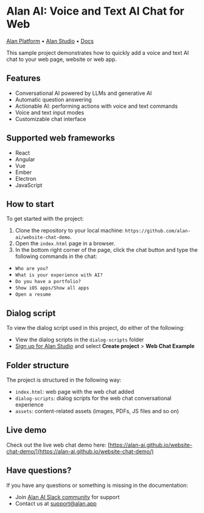 # Alan AI: Voice and Text AI Chat for Web 

[Alan Platform](https://alan.app/) • [Alan Studio](https://studio.alan.app/register) • [Docs](https://alan.app/docs)

This sample project demonstrates how to quickly add a voice and text AI chat to your web page, website or web app.

## Features

- Conversational AI powered by LLMs and generative AI
- Automatic question answering
- Actionable AI: performing actions with voice and text commands
- Voice and text input modes
- Customizable chat interface

## Supported web frameworks

* React
* Angular
* Vue
* Ember
* Electron 
* JavaScript

## How to start

To get started with the project:

1. Clone the repository to your local machine: `https://github.com/alan-ai/website-chat-demo`. 
2. Open the `index.html` page in a browser.
3. In the bottom right corner of the page, click the chat button and type the following commands in the chat:

  * `Who are you?`
  * `What is your experience with AI?`
  * `Do you have a portfolio?`
  * `Show iOS apps/Show all apps`
  * `Open a resume`
  
## Dialog script

To view the dialog script used in this project, do either of the following:

- View the dialog scripts in the `dialog-scripts` folder
- <a href="https://studio.alan.app/register" target="_blank">Sign up for Alan Studio</a> and select **Create project** > **Web Chat Example**


## Folder structure

The project is structured in the following way:

* `index.html`: web page with the web chat added
* `dialog-scripts`: dialog scripts for the web chat conversational experience
* `assets`: content-related assets (images, PDFs, JS files and so on)

## Live demo

Check out the live web chat demo here: [https://alan-ai.github.io/website-chat-demo/](https://alan-ai.github.io/website-chat-demo/)


## Have questions?

If you have any questions or something is missing in the documentation:
- Join [Alan AI Slack community](https://app.slack.com/client/TL55N530A) for support
- Contact us at [support@alan.app](mailto:support@alan.app)